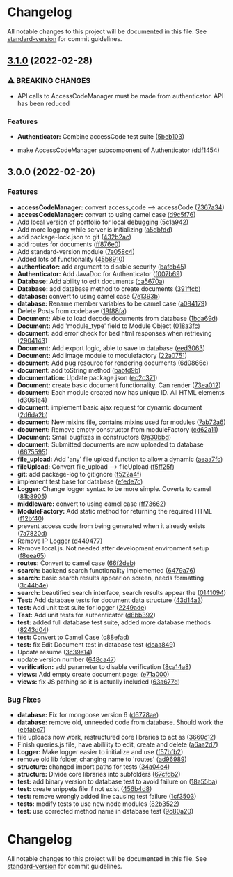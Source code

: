 # Changelog

All notable changes to this project will be documented in this file. See [standard-version](https://github.com/conventional-changelog/standard-version) for commit guidelines.

## [3.1.0](https://github.com/strigiforme/code_portfolio/compare/v3.0.0...v3.1.0) (2022-02-28)


### ⚠ BREAKING CHANGES

* API calls to AccessCodeManager must be made from
authenticator. API has been reduced

### Features

* **Authenticator:** Combine accessCode test suite ([5beb103](https://github.com/strigiforme/code_portfolio/commit/5beb10302cf25f630b67c8be56c1d44cbf7098e3))


* make AccessCodeManager subcomponent of Authenticator ([ddf1454](https://github.com/strigiforme/code_portfolio/commit/ddf145409524a69adcb7665db9d1c88f232dea2d))

## 3.0.0 (2022-02-20)


### Features

* **accessCodeManager:** convert access_code --> accessCode ([7367a34](https://github.com/strigiforme/code_portfolio/commit/7367a34267a9bf9393a113ea1e67939b55525b0a))
* **accessCodeManager:** convert to using camel case ([d9c5f76](https://github.com/strigiforme/code_portfolio/commit/d9c5f76d66ff8aa37baad827fd1d9a78c3bd5662))
* Add local version of portfolio for local debugging ([5c1a942](https://github.com/strigiforme/code_portfolio/commit/5c1a9423b3b4e355e67f5bc35716bb9b1b1dfcd7))
* Add more logging while server is initializing ([a5dbfdd](https://github.com/strigiforme/code_portfolio/commit/a5dbfddedc10e5d4331ff0f6c8c31bc81e5070e1))
* add package-lock.json to git ([432b2ac](https://github.com/strigiforme/code_portfolio/commit/432b2acbf20acdc23166fa19ff4f2c6bfea0c6ac))
* add routes for documents ([ff876e0](https://github.com/strigiforme/code_portfolio/commit/ff876e028935fc42c3006f4494400b7c4a2a7e19))
* Add standard-version module ([7e058c4](https://github.com/strigiforme/code_portfolio/commit/7e058c48b049c4788e5b326416c0e15066f356b9))
* Added lots of functionality ([45b8910](https://github.com/strigiforme/code_portfolio/commit/45b8910937f054c03f94dac88265590beadd0076))
* **authenticator:** add argument to disable security ([bafcb45](https://github.com/strigiforme/code_portfolio/commit/bafcb458ef1ed3f4f6213612add84ce466da9ece))
* **Authenticator:** Add JavaDoc for Authenticator ([f007b69](https://github.com/strigiforme/code_portfolio/commit/f007b697029c5c801d1795fd13126cd295ef6a73))
* **Database:** Add ability to edit documents ([ca5670a](https://github.com/strigiforme/code_portfolio/commit/ca5670a23a8aea47f898584214914d7fac82d455))
* **Database:** add database method to create documents ([391ffcb](https://github.com/strigiforme/code_portfolio/commit/391ffcbaa06cd58182f6ba70a6baf28bf1e546ee))
* **database:** convert to using camel case ([7e1393b](https://github.com/strigiforme/code_portfolio/commit/7e1393b1359486a719e859bd5cba60b9c85c576c))
* **database:** Rename member variables to be camel case ([a084179](https://github.com/strigiforme/code_portfolio/commit/a084179987dfb45b9a2d7e777ea2359371a3316e))
* Delete Posts from codebase ([19f88fa](https://github.com/strigiforme/code_portfolio/commit/19f88fa61e03bd8ab7c233c062d6a640e3f0bdee))
* **Document:** Able to load decode documents from database ([1bda69d](https://github.com/strigiforme/code_portfolio/commit/1bda69deb90f9641ff48d232da85e8a215348302))
* **Document:** Add 'module_type' field to Module Object ([018a3fc](https://github.com/strigiforme/code_portfolio/commit/018a3fc3dd37dd7429ea3d7dc3aedcfd8643fe4f))
* **document:** add error check for bad html responses when retrieving ([2904143](https://github.com/strigiforme/code_portfolio/commit/2904143a20d26bdc9accb0319d683988fd389d15))
* **Document:** Add export logic, able to save to database ([eed3063](https://github.com/strigiforme/code_portfolio/commit/eed3063af7f987357bcce856369b8b6a5deeddcd))
* **Document:** Add image module to modulefactory ([22a0751](https://github.com/strigiforme/code_portfolio/commit/22a07516dadb6f7045a099b41c3840c67f0d1933))
* **document:** Add pug resource for rendering documents ([6d0866c](https://github.com/strigiforme/code_portfolio/commit/6d0866c92cdf4e5b1b8e1816c9622f84344d500e))
* **document:** add toString method ([babfd9b](https://github.com/strigiforme/code_portfolio/commit/babfd9b3665cb8d846ec4b306c5ba21dd30865e4))
* **documentation:** Update package.json ([ec2c371](https://github.com/strigiforme/code_portfolio/commit/ec2c3711f4865c2f8d3e96d78881431001b51068))
* **Document:** create basic document functionality. Can render ([73ea012](https://github.com/strigiforme/code_portfolio/commit/73ea01228ea17ee8dae06ddd8594bb5e688e6037))
* **document:** Each module created now has unique ID. All HTML elements ([d3061e4](https://github.com/strigiforme/code_portfolio/commit/d3061e4ea33be2c4af5f096537981b5ce7ca3991))
* **document:** implement basic ajax request for dynamic document ([2d6da2b](https://github.com/strigiforme/code_portfolio/commit/2d6da2bfbe1e3c65170efb55969afbad8826291a))
* **document:** New mixins file, contains mixins used for modules ([7ab72a6](https://github.com/strigiforme/code_portfolio/commit/7ab72a65a473d16b5af61add1478b0c9eba5986a))
* **document:** Remove empty constructor from moduleFactory ([cd62a11](https://github.com/strigiforme/code_portfolio/commit/cd62a11ff8a9b058918be35aab5c3ee6bdf95ddf))
* **Document:** Small bugfixes in constructors ([9a30bbd](https://github.com/strigiforme/code_portfolio/commit/9a30bbd483873cf6df4f738a1864b25bb0a57fe5))
* **document:** Submitted documents are now uploaded to database ([6675595](https://github.com/strigiforme/code_portfolio/commit/66755957868315e787e50d91bf5de2d30717bc94))
* **file_upload:** Add 'any' file upload function to allow a dynamic ([aeaa7fc](https://github.com/strigiforme/code_portfolio/commit/aeaa7fc831d50ee7ba592bea49d81e3f97096d27))
* **fileUpload:** Convert file_upload --> fileUpload ([f5ff25f](https://github.com/strigiforme/code_portfolio/commit/f5ff25f437deaecfa10960da35c5cf2c27dfe569))
* **git:** add package-log to gitignore ([f522a4f](https://github.com/strigiforme/code_portfolio/commit/f522a4f4a419205109eab4d447dc284c08b1b1f7))
* implement test base for database ([efede7c](https://github.com/strigiforme/code_portfolio/commit/efede7c1a40b016cb8f35f2fef4946b5b0d0dc70))
* **Logger:** Change logger syntax to be more simple. Coverts to camel ([81b8905](https://github.com/strigiforme/code_portfolio/commit/81b8905f60692ced22f28c4c5d456900b51b75a9))
* **middleware:** convert to using camel case ([ff73662](https://github.com/strigiforme/code_portfolio/commit/ff73662bcd77d4e4099779a542ab3e49a67a3f97))
* **ModuleFactory:** Add static method for returning the required HTML ([f12bf40](https://github.com/strigiforme/code_portfolio/commit/f12bf40aa6d44f8a6f66c49f9685708d480af5e1))
* prevent access code from being generated when it already exists ([7a7820d](https://github.com/strigiforme/code_portfolio/commit/7a7820df36b5181b90b6f4ea11b0babbcc1c35b5))
* Remove IP Logger ([d449477](https://github.com/strigiforme/code_portfolio/commit/d449477ac7700981fca75d1ed5f16f8a1c41503f))
* Remove local.js. Not needed after development environment setup ([f8eea65](https://github.com/strigiforme/code_portfolio/commit/f8eea65c475ff1e626bc6799d0efb10d1563d9c8))
* **routes:** Convert to camel case ([66f2deb](https://github.com/strigiforme/code_portfolio/commit/66f2deb5cae7812e652770c3ede1a3f6aa546576))
* **search:** backend search functionality implemented ([6479a76](https://github.com/strigiforme/code_portfolio/commit/6479a76aed3b9fa6c5a77ab22d04870cc9e33828))
* **search:** basic search results appear on screen, needs formatting ([3c44b4e](https://github.com/strigiforme/code_portfolio/commit/3c44b4ef08453e482a563a6fa0fc82012f255e18))
* **search:** beautified search interface, search results appear the ([0141094](https://github.com/strigiforme/code_portfolio/commit/0141094c2350a01a7d73fede0d9149c402e10658))
* **Test:** Add database tests for document data structure ([43d14a3](https://github.com/strigiforme/code_portfolio/commit/43d14a3051dc12f2f139bdc53af225b594ae3f5b))
* **test:** Add unit test suite for logger ([2249ade](https://github.com/strigiforme/code_portfolio/commit/2249ade4e64b5b4d7eab6149829f8ab3cd16fb47))
* **Test:** Add unit tests for authenticator ([d8bb392](https://github.com/strigiforme/code_portfolio/commit/d8bb392e5892491af44a46bd8af81d4b234e7929))
* **test:** added full database test suite, added more database methods ([8243d04](https://github.com/strigiforme/code_portfolio/commit/8243d04324cdc132b77c5676187527e7c82ae2fe))
* **test:** Convert to Camel Case ([c88efad](https://github.com/strigiforme/code_portfolio/commit/c88efad257ca8fcfeba8cbe94d7eea5dbde5c835))
* **test:** fix Edit Document test in database test ([dcaa849](https://github.com/strigiforme/code_portfolio/commit/dcaa849d386b5710962c46d816c16c5f81497b2a))
* Update resume ([3c39e14](https://github.com/strigiforme/code_portfolio/commit/3c39e14f7573db5bd0dd455e0a79b71d2b709c2b))
* update version number ([648ca47](https://github.com/strigiforme/code_portfolio/commit/648ca470a0e0b1482b2ccedd17246a35f9786084))
* **verification:** add parameter to disable verification ([8ca14a8](https://github.com/strigiforme/code_portfolio/commit/8ca14a8ecda574afc66b2056dafc7762b3fb9766))
* **views:** Add empty create document page: ([e71a000](https://github.com/strigiforme/code_portfolio/commit/e71a0005008711ecb2f3782669b4b289563303a6))
* **views:** fix JS pathing so it is actually included ([63a677d](https://github.com/strigiforme/code_portfolio/commit/63a677dfedbd90a57228e2c2fd1c83011aa45624))


### Bug Fixes

* **database:** Fix for mongoose version 6 ([d6778ae](https://github.com/strigiforme/code_portfolio/commit/d6778ae198f97ac1a9f829a8fe33eafeed5f67aa))
* **database:** remove old, unneeded code from database. Should work the ([ebfabc7](https://github.com/strigiforme/code_portfolio/commit/ebfabc75fcad4a06641d44fde49c2c6dae3b541b))
* file uploads now work, restructured core libraries to act as ([3660c12](https://github.com/strigiforme/code_portfolio/commit/3660c12aebd8271646d9901289faae7af01c355a))
* Finish queries.js file, have abilility to edit, create and delete ([a6aa2d7](https://github.com/strigiforme/code_portfolio/commit/a6aa2d7b61b7b62945f787235eec0d230d774ade))
* **Logger:** Make logger easier to initialize and use ([f57bfb2](https://github.com/strigiforme/code_portfolio/commit/f57bfb2750651a73eb33c40faee63f3dafd51a3c))
* remove old lib folder, changing name to 'routes' ([ad96989](https://github.com/strigiforme/code_portfolio/commit/ad969895c2fd3ecbe4e67c2ed0e09f076ac8bd3d))
* **structure:** changed import paths for tests ([34a04e4](https://github.com/strigiforme/code_portfolio/commit/34a04e496ff46578d998b6f9a4c2bde9af5afd7c))
* **structure:** Divide core libraries into subfolders ([67cfdb2](https://github.com/strigiforme/code_portfolio/commit/67cfdb27c26afba5dde36f8fdb67c6a6a4d1bad0))
* **test:** add binary version to database test to avoid failure on ([18a55ba](https://github.com/strigiforme/code_portfolio/commit/18a55ba32ff9c67d0f82ca586d88a68954a15828))
* **test:** create snippets file if not exist ([456b4d8](https://github.com/strigiforme/code_portfolio/commit/456b4d892d3724887d8082a29f82358ae65fec22))
* **test:** remove wrongly added line causing test failure ([1cf3503](https://github.com/strigiforme/code_portfolio/commit/1cf350322cf6f50c28705402a0c7630199ce5d53))
* **tests:** modify tests to use new node modules ([82b3522](https://github.com/strigiforme/code_portfolio/commit/82b35226584c24d9442a4b56048511b471337cca))
* **test:** use corrected method name in database test ([9c80a20](https://github.com/strigiforme/code_portfolio/commit/9c80a202bbab6677756a4f3e741d977eb9bd6e55))

# Changelog

All notable changes to this project will be documented in this file. See [standard-version](https://github.com/conventional-changelog/standard-version) for commit guidelines.
